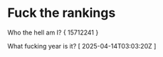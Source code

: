 # Fuck the rankings

Who the hell am I?
{ 15712241 }

What fucking year is it?
[ 2025-04-14T03:03:20Z ]
